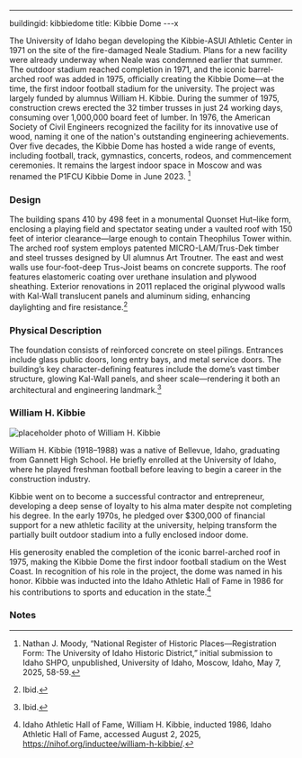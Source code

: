 ---
buildingid: kibbiedome
title: Kibbie Dome
---x

The University of Idaho began developing the Kibbie-ASUI Athletic Center in 1971 on the site of the fire-damaged Neale Stadium. Plans for a new facility were already underway when Neale was condemned earlier that summer. The outdoor stadium reached completion in 1971, and the iconic barrel-arched roof was added in 1975, officially creating the Kibbie Dome—at the time, the first indoor football stadium for the university. The project was largely funded by alumnus William H. Kibbie. During the summer of 1975, construction crews erected the 32 timber trusses in just 24 working days, consuming over 1,000,000 board feet of lumber. In 1976, the American Society of Civil Engineers recognized the facility for its innovative use of wood, naming it one of the nation's outstanding engineering achievements. Over five decades, the Kibbie Dome has hosted a wide range of events, including football, track, gymnastics, concerts, rodeos, and commencement ceremonies. It remains the largest indoor space in Moscow and was renamed the P1FCU Kibbie Dome in June 2023. [^1] 

### Design

The building spans 410 by 498 feet in a monumental Quonset Hut–like form, enclosing a playing field and spectator seating under a vaulted roof with 150 feet of interior clearance—large enough to contain Theophilus Tower within. The arched roof system employs patented MICRO-LAM/Trus-Dek timber and steel trusses designed by UI alumnus Art Troutner. The east and west walls use four-foot-deep Trus-Joist beams on concrete supports. The roof features elastomeric coating over urethane insulation and plywood sheathing. Exterior renovations in 2011 replaced the original plywood walls with Kal-Wall translucent panels and aluminum siding, enhancing daylighting and fire resistance.[^2] 

### Physical Description

The foundation consists of reinforced concrete on steel pilings. Entrances include glass public doors, long entry bays, and metal service doors. The building’s key character-defining features include the dome’s vast timber structure, glowing Kal-Wall panels, and sheer scale—rendering it both an architectural and engineering landmark.[^3] 

### William H. Kibbie 
![placeholder photo of William H. Kibbie](https://objects.lib.uidaho.edu/campus/campus00535.jpg) 

William H. Kibbie (1918–1988) was a native of Bellevue, Idaho, graduating from Gannett High School. He briefly enrolled at the University of Idaho, where he played freshman football before leaving to begin a career in the construction industry. 

Kibbie went on to become a successful contractor and entrepreneur, developing a deep sense of loyalty to his alma mater despite not completing his degree. In the early 1970s, he pledged over $300,000 of financial support for a new athletic facility at the university, helping transform the partially built outdoor stadium into a fully enclosed indoor dome. 

His generosity enabled the completion of the iconic barrel-arched roof in 1975, making the Kibbie Dome the first indoor football stadium on the West Coast. In recognition of his role in the project, the dome was named in his honor. Kibbie was inducted into the Idaho Athletic Hall of Fame in 1986 for his contributions to sports and education in the state.[^4]

### Notes 

[^1]: Nathan J. Moody, “National Register of Historic Places—Registration Form: The University of Idaho Historic District,” initial submission to Idaho SHPO, unpublished, University of Idaho, Moscow, Idaho, May 7, 2025, 58-59. 
[^2]: Ibid. 
[^3]: Ibid. 
[^4]: Idaho Athletic Hall of Fame, William H. Kibbie, inducted 1986, Idaho Athletic Hall of Fame, accessed August 2, 2025, https://nihof.org/inductee/william-h-kibbie/.